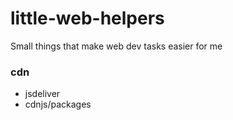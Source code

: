 # little-web-helpers
Small things that make web dev tasks easier for me

### cdn
* jsdeliver
* cdnjs/packages
